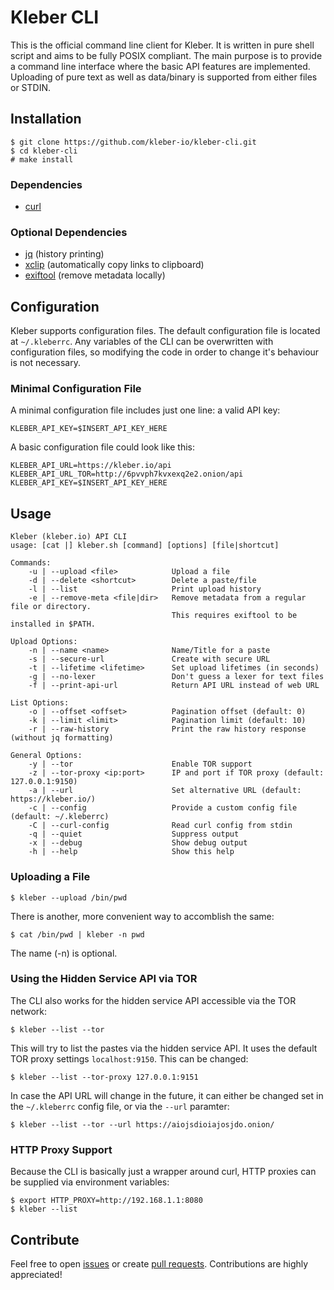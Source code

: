# Kleber CLI
This is the official command line client for Kleber. It is written in pure shell script and aims to be fully POSIX compliant. The main purpose is to provide a command line interface where the basic API features are implemented. Uploading of pure text as well as data/binary is supported from either files or STDIN.

## Installation

```
$ git clone https://github.com/kleber-io/kleber-cli.git
$ cd kleber-cli
# make install
```

### Dependencies

* [curl](http://curl.haxx.se/)

### Optional Dependencies

* [jq](https://stedolan.github.io/jq/) (history printing)
* [xclip](http://sourceforge.net/projects/xclip/) (automatically copy links to clipboard)
* [exiftool](http://www.sno.phy.queensu.ca/~phil/exiftool/) (remove metadata locally)

## Configuration
Kleber supports configuration files. The default configuration file is located at `~/.kleberrc`. Any variables of the CLI
can be overwritten with configuration files, so modifying the code in order to change it's behaviour is not necessary.

### Minimal Configuration File
A minimal configuration file includes just one line: a valid API key:

```
KLEBER_API_KEY=$INSERT_API_KEY_HERE
```

A basic configuration file could look like this:


```
KLEBER_API_URL=https://kleber.io/api
KLEBER_API_URL_TOR=http://6pvvph7kvxexq2e2.onion/api
KLEBER_API_KEY=$INSERT_API_KEY_HERE
```

## Usage

```
Kleber (kleber.io) API CLI
usage: [cat |] kleber.sh [command] [options] [file|shortcut]

Commands:
    -u | --upload <file>            Upload a file
    -d | --delete <shortcut>        Delete a paste/file
    -l | --list                     Print upload history
    -e | --remove-meta <file|dir>   Remove metadata from a regular file or directory.
                                    This requires exiftool to be installed in $PATH.

Upload Options:
    -n | --name <name>              Name/Title for a paste
    -s | --secure-url               Create with secure URL
    -t | --lifetime <lifetime>      Set upload lifetimes (in seconds)
    -g | --no-lexer                 Don't guess a lexer for text files
    -f | --print-api-url            Return API URL instead of web URL

List Options:
    -o | --offset <offset>          Pagination offset (default: 0)
    -k | --limit <limit>            Pagination limit (default: 10)
    -r | --raw-history              Print the raw history response (without jq formatting)

General Options:
    -y | --tor                      Enable TOR support
    -z | --tor-proxy <ip:port>      IP and port if TOR proxy (default: 127.0.0.1:9150)
    -a | --url                      Set alternative URL (default: https://kleber.io/)
    -c | --config                   Provide a custom config file (default: ~/.kleberrc)
    -C | --curl-config              Read curl config from stdin
    -q | --quiet                    Suppress output
    -x | --debug                    Show debug output
    -h | --help                     Show this help
```

### Uploading a File

```
$ kleber --upload /bin/pwd
```

There is another, more convenient way to accomblish the same:

```
$ cat /bin/pwd | kleber -n pwd
```

The name (-n) is optional.

### Using the Hidden Service API via TOR

The CLI also works for the hidden service API accessible via the TOR network:

```
$ kleber --list --tor
```

This will try to list the pastes via the hidden service API. It uses the default TOR proxy settings `localhost:9150`. This can be changed:

```
$ kleber --list --tor-proxy 127.0.0.1:9151
```

In case the API URL will change in the future, it can either be changed set in the `~/.kleberrc` config file, or via the `--url` paramter:
    
```
$ kleber --list --tor --url https://aiojsdioiajosjdo.onion/
```

### HTTP Proxy Support

Because the CLI is basically just a wrapper around curl, HTTP proxies can be supplied via environment variables:

```
$ export HTTP_PROXY=http://192.168.1.1:8080
$ kleber --list
```

## Contribute
Feel free to open [issues](https://github.com/kleber-io/kleber-cli/issues) or create [pull requests](https://github.com/kleber-io/kleber-cli/pulls). Contributions are highly appreciated!
